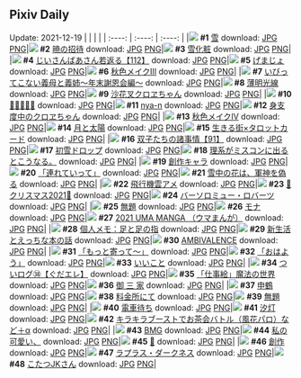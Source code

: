 ## Pixiv Daily
Update: 2021-12-19
|      |      |      |
| :----: | :----: | :----: |
|![](https://pixiv.microyu.workers.dev/c/240x480/img-master/img/2021/12/17/00/00/03/94819778_p0_master1200.jpg) **#1** [雪](https://www.pixiv.net/artworks/94819778) download: [JPG](https://pixiv.microyu.workers.dev/img-original/img/2021/12/17/00/00/03/94819778_p0.jpg) [PNG](https://pixiv.microyu.workers.dev/img-original/img/2021/12/17/00/00/03/94819778_p0.png)|![](https://pixiv.microyu.workers.dev/c/240x480/img-master/img/2021/12/17/00/00/05/94819798_p0_master1200.jpg) **#2** [暁の招待](https://www.pixiv.net/artworks/94819798) download: [JPG](https://pixiv.microyu.workers.dev/img-original/img/2021/12/17/00/00/05/94819798_p0.jpg) [PNG](https://pixiv.microyu.workers.dev/img-original/img/2021/12/17/00/00/05/94819798_p0.png)|![](https://pixiv.microyu.workers.dev/c/240x480/img-master/img/2021/12/17/00/00/02/94819769_p0_master1200.jpg) **#3** [雪化粧](https://www.pixiv.net/artworks/94819769) download: [JPG](https://pixiv.microyu.workers.dev/img-original/img/2021/12/17/00/00/02/94819769_p0.jpg) [PNG](https://pixiv.microyu.workers.dev/img-original/img/2021/12/17/00/00/02/94819769_p0.png)|
|![](https://pixiv.microyu.workers.dev/c/240x480/img-master/img/2021/12/18/11/13/09/94846473_p0_master1200.jpg) **#4** [じいさんばあさん若返る【112】](https://www.pixiv.net/artworks/94846473) download: [JPG](https://pixiv.microyu.workers.dev/img-original/img/2021/12/18/11/13/09/94846473_p0.jpg) [PNG](https://pixiv.microyu.workers.dev/img-original/img/2021/12/18/11/13/09/94846473_p0.png)|![](https://pixiv.microyu.workers.dev/c/240x480/img-master/img/2021/12/18/00/00/11/94839116_p0_master1200.jpg) **#5** [げまじょ](https://www.pixiv.net/artworks/94839116) download: [JPG](https://pixiv.microyu.workers.dev/img-original/img/2021/12/18/00/00/11/94839116_p0.jpg) [PNG](https://pixiv.microyu.workers.dev/img-original/img/2021/12/18/00/00/11/94839116_p0.png)|![](https://pixiv.microyu.workers.dev/c/240x480/img-master/img/2021/12/17/00/00/02/94819767_p0_master1200.jpg) **#6** [秋色メイクⅢ](https://www.pixiv.net/artworks/94819767) download: [JPG](https://pixiv.microyu.workers.dev/img-original/img/2021/12/17/00/00/02/94819767_p0.jpg) [PNG](https://pixiv.microyu.workers.dev/img-original/img/2021/12/17/00/00/02/94819767_p0.png)|
|![](https://pixiv.microyu.workers.dev/c/240x480/img-master/img/2021/12/18/00/31/04/94840079_p0_master1200.jpg) **#7** [いびってこない義母と義姉～年末謝恩会編～](https://www.pixiv.net/artworks/94840079) download: [JPG](https://pixiv.microyu.workers.dev/img-original/img/2021/12/18/00/31/04/94840079_p0.jpg) [PNG](https://pixiv.microyu.workers.dev/img-original/img/2021/12/18/00/31/04/94840079_p0.png)|![](https://pixiv.microyu.workers.dev/c/240x480/img-master/img/2021/12/17/00/09/18/94820182_p0_master1200.jpg) **#8** [薄明光線](https://www.pixiv.net/artworks/94820182) download: [JPG](https://pixiv.microyu.workers.dev/img-original/img/2021/12/17/00/09/18/94820182_p0.jpg) [PNG](https://pixiv.microyu.workers.dev/img-original/img/2021/12/17/00/09/18/94820182_p0.png)|![](https://pixiv.microyu.workers.dev/c/240x480/img-master/img/2021/12/17/00/30/00/94820664_p0_master1200.jpg) **#9** [沙花叉クロヱちゃん](https://www.pixiv.net/artworks/94820664) download: [JPG](https://pixiv.microyu.workers.dev/img-original/img/2021/12/17/00/30/00/94820664_p0.jpg) [PNG](https://pixiv.microyu.workers.dev/img-original/img/2021/12/17/00/30/00/94820664_p0.png)|
|![](https://pixiv.microyu.workers.dev/c/240x480/img-master/img/2021/12/17/03/49/50/94823287_p0_master1200.jpg) **#10** [🌸🌸🌸🌸🌸](https://www.pixiv.net/artworks/94823287) download: [JPG](https://pixiv.microyu.workers.dev/img-original/img/2021/12/17/03/49/50/94823287_p0.jpg) [PNG](https://pixiv.microyu.workers.dev/img-original/img/2021/12/17/03/49/50/94823287_p0.png)|![](https://pixiv.microyu.workers.dev/c/240x480/img-master/img/2021/12/17/00/00/03/94819771_p0_master1200.jpg) **#11** [nya-n](https://www.pixiv.net/artworks/94819771) download: [JPG](https://pixiv.microyu.workers.dev/img-original/img/2021/12/17/00/00/03/94819771_p0.jpg) [PNG](https://pixiv.microyu.workers.dev/img-original/img/2021/12/17/00/00/03/94819771_p0.png)|![](https://pixiv.microyu.workers.dev/c/240x480/img-master/img/2021/12/18/00/00/06/94839073_p0_master1200.jpg) **#12** [身支度中のクロヱちゃん](https://www.pixiv.net/artworks/94839073) download: [JPG](https://pixiv.microyu.workers.dev/img-original/img/2021/12/18/00/00/06/94839073_p0.jpg) [PNG](https://pixiv.microyu.workers.dev/img-original/img/2021/12/18/00/00/06/94839073_p0.png)|
|![](https://pixiv.microyu.workers.dev/c/240x480/img-master/img/2021/12/18/00/00/01/94839020_p0_master1200.jpg) **#13** [秋色メイクⅣ](https://www.pixiv.net/artworks/94839020) download: [JPG](https://pixiv.microyu.workers.dev/img-original/img/2021/12/18/00/00/01/94839020_p0.jpg) [PNG](https://pixiv.microyu.workers.dev/img-original/img/2021/12/18/00/00/01/94839020_p0.png)|![](https://pixiv.microyu.workers.dev/c/240x480/img-master/img/2021/12/17/07/07/29/94819858_p0_master1200.jpg) **#14** [月と太陽](https://www.pixiv.net/artworks/94819858) download: [JPG](https://pixiv.microyu.workers.dev/img-original/img/2021/12/17/07/07/29/94819858_p0.jpg) [PNG](https://pixiv.microyu.workers.dev/img-original/img/2021/12/17/07/07/29/94819858_p0.png)|![](https://pixiv.microyu.workers.dev/c/240x480/img-master/img/2021/12/18/00/00/46/94839245_p0_master1200.jpg) **#15** [生きる街×タロットカード](https://www.pixiv.net/artworks/94839245) download: [JPG](https://pixiv.microyu.workers.dev/img-original/img/2021/12/18/00/00/46/94839245_p0.jpg) [PNG](https://pixiv.microyu.workers.dev/img-original/img/2021/12/18/00/00/46/94839245_p0.png)|
|![](https://pixiv.microyu.workers.dev/c/240x480/img-master/img/2021/12/18/12/38/57/94847718_p0_master1200.jpg) **#16** [双子たちの諸事情【91】](https://www.pixiv.net/artworks/94847718) download: [JPG](https://pixiv.microyu.workers.dev/img-original/img/2021/12/18/12/38/57/94847718_p0.jpg) [PNG](https://pixiv.microyu.workers.dev/img-original/img/2021/12/18/12/38/57/94847718_p0.png)|![](https://pixiv.microyu.workers.dev/c/240x480/img-master/img/2021/12/17/21/18/19/94835221_p0_master1200.jpg) **#17** [初雪ドロップ](https://www.pixiv.net/artworks/94835221) download: [JPG](https://pixiv.microyu.workers.dev/img-original/img/2021/12/17/21/18/19/94835221_p0.jpg) [PNG](https://pixiv.microyu.workers.dev/img-original/img/2021/12/17/21/18/19/94835221_p0.png)|![](https://pixiv.microyu.workers.dev/c/240x480/img-master/img/2021/12/17/19/02/23/94832331_p0_master1200.jpg) **#18** [理系がミスコンに出るとこうなる。](https://www.pixiv.net/artworks/94832331) download: [JPG](https://pixiv.microyu.workers.dev/img-original/img/2021/12/17/19/02/23/94832331_p0.jpg) [PNG](https://pixiv.microyu.workers.dev/img-original/img/2021/12/17/19/02/23/94832331_p0.png)|
|![](https://pixiv.microyu.workers.dev/c/240x480/img-master/img/2021/12/17/03/40/07/94823213_p0_master1200.jpg) **#19** [創作キャラ](https://www.pixiv.net/artworks/94823213) download: [JPG](https://pixiv.microyu.workers.dev/img-original/img/2021/12/17/03/40/07/94823213_p0.jpg) [PNG](https://pixiv.microyu.workers.dev/img-original/img/2021/12/17/03/40/07/94823213_p0.png)|![](https://pixiv.microyu.workers.dev/c/240x480/img-master/img/2021/12/18/00/00/13/94839131_p0_master1200.jpg) **#20** [「連れていって」](https://www.pixiv.net/artworks/94839131) download: [JPG](https://pixiv.microyu.workers.dev/img-original/img/2021/12/18/00/00/13/94839131_p0.jpg) [PNG](https://pixiv.microyu.workers.dev/img-original/img/2021/12/18/00/00/13/94839131_p0.png)|![](https://pixiv.microyu.workers.dev/c/240x480/img-master/img/2021/12/18/00/00/13/94839133_p0_master1200.jpg) **#21** [雪中の花は、軍神を偽る](https://www.pixiv.net/artworks/94839133) download: [JPG](https://pixiv.microyu.workers.dev/img-original/img/2021/12/18/00/00/13/94839133_p0.jpg) [PNG](https://pixiv.microyu.workers.dev/img-original/img/2021/12/18/00/00/13/94839133_p0.png)|
|![](https://pixiv.microyu.workers.dev/c/240x480/img-master/img/2021/12/18/20/30/00/94855974_p0_master1200.jpg) **#22** [飛行機雲アメ](https://www.pixiv.net/artworks/94855974) download: [JPG](https://pixiv.microyu.workers.dev/img-original/img/2021/12/18/20/30/00/94855974_p0.jpg) [PNG](https://pixiv.microyu.workers.dev/img-original/img/2021/12/18/20/30/00/94855974_p0.png)|![](https://pixiv.microyu.workers.dev/c/240x480/img-master/img/2021/12/17/21/00/55/94834756_p0_master1200.jpg) **#23** [🎄クリスマス2021🎄](https://www.pixiv.net/artworks/94834756) download: [JPG](https://pixiv.microyu.workers.dev/img-original/img/2021/12/17/21/00/55/94834756_p0.jpg) [PNG](https://pixiv.microyu.workers.dev/img-original/img/2021/12/17/21/00/55/94834756_p0.png)|![](https://pixiv.microyu.workers.dev/c/240x480/img-master/img/2021/12/17/01/12/20/94821518_p0_master1200.jpg) **#24** [バーソロミュー・ロバーツ](https://www.pixiv.net/artworks/94821518) download: [JPG](https://pixiv.microyu.workers.dev/img-original/img/2021/12/17/01/12/20/94821518_p0.jpg) [PNG](https://pixiv.microyu.workers.dev/img-original/img/2021/12/17/01/12/20/94821518_p0.png)|
|![](https://pixiv.microyu.workers.dev/c/240x480/img-master/img/2021/12/17/22/28/11/94836835_p0_master1200.jpg) **#25** [無題](https://www.pixiv.net/artworks/94836835) download: [JPG](https://pixiv.microyu.workers.dev/img-original/img/2021/12/17/22/28/11/94836835_p0.jpg) [PNG](https://pixiv.microyu.workers.dev/img-original/img/2021/12/17/22/28/11/94836835_p0.png)|![](https://pixiv.microyu.workers.dev/c/240x480/img-master/img/2021/12/17/00/01/57/94819947_p0_master1200.jpg) **#26** [モナ](https://www.pixiv.net/artworks/94819947) download: [JPG](https://pixiv.microyu.workers.dev/img-original/img/2021/12/17/00/01/57/94819947_p0.jpg) [PNG](https://pixiv.microyu.workers.dev/img-original/img/2021/12/17/00/01/57/94819947_p0.png)|![](https://pixiv.microyu.workers.dev/c/240x480/img-master/img/2021/12/17/11/18/51/94826477_p0_master1200.jpg) **#27** [2021 UMA MANGA （ウマまんが）](https://www.pixiv.net/artworks/94826477) download: [JPG](https://pixiv.microyu.workers.dev/img-original/img/2021/12/17/11/18/51/94826477_p0.jpg) [PNG](https://pixiv.microyu.workers.dev/img-original/img/2021/12/17/11/18/51/94826477_p0.png)|
|![](https://pixiv.microyu.workers.dev/c/240x480/img-master/img/2021/12/18/09/00/01/94845039_p0_master1200.jpg) **#28** [個人メモ：足と足の指](https://www.pixiv.net/artworks/94845039) download: [JPG](https://pixiv.microyu.workers.dev/img-original/img/2021/12/18/09/00/01/94845039_p0.jpg) [PNG](https://pixiv.microyu.workers.dev/img-original/img/2021/12/18/09/00/01/94845039_p0.png)|![](https://pixiv.microyu.workers.dev/c/240x480/img-master/img/2021/12/18/21/00/04/94856645_p0_master1200.jpg) **#29** [新生活とえっちな本の話](https://www.pixiv.net/artworks/94856645) download: [JPG](https://pixiv.microyu.workers.dev/img-original/img/2021/12/18/21/00/04/94856645_p0.jpg) [PNG](https://pixiv.microyu.workers.dev/img-original/img/2021/12/18/21/00/04/94856645_p0.png)|![](https://pixiv.microyu.workers.dev/c/240x480/img-master/img/2021/12/18/22/45/26/94859309_p0_master1200.jpg) **#30** [AMBIVALENCE](https://www.pixiv.net/artworks/94859309) download: [JPG](https://pixiv.microyu.workers.dev/img-original/img/2021/12/18/22/45/26/94859309_p0.jpg) [PNG](https://pixiv.microyu.workers.dev/img-original/img/2021/12/18/22/45/26/94859309_p0.png)|
|![](https://pixiv.microyu.workers.dev/c/240x480/img-master/img/2021/12/17/20/50/55/94834503_p0_master1200.jpg) **#31** [「もっと寄って～」](https://www.pixiv.net/artworks/94834503) download: [JPG](https://pixiv.microyu.workers.dev/img-original/img/2021/12/17/20/50/55/94834503_p0.jpg) [PNG](https://pixiv.microyu.workers.dev/img-original/img/2021/12/17/20/50/55/94834503_p0.png)|![](https://pixiv.microyu.workers.dev/c/240x480/img-master/img/2021/12/17/00/05/47/94820076_p0_master1200.jpg) **#32** [「おはよう」](https://www.pixiv.net/artworks/94820076) download: [JPG](https://pixiv.microyu.workers.dev/img-original/img/2021/12/17/00/05/47/94820076_p0.jpg) [PNG](https://pixiv.microyu.workers.dev/img-original/img/2021/12/17/00/05/47/94820076_p0.png)|![](https://pixiv.microyu.workers.dev/c/240x480/img-master/img/2021/12/17/00/09/44/94820201_p0_master1200.jpg) **#33** [いいこと](https://www.pixiv.net/artworks/94820201) download: [JPG](https://pixiv.microyu.workers.dev/img-original/img/2021/12/17/00/09/44/94820201_p0.jpg) [PNG](https://pixiv.microyu.workers.dev/img-original/img/2021/12/17/00/09/44/94820201_p0.png)|
|![](https://pixiv.microyu.workers.dev/c/240x480/img-master/img/2021/12/18/08/08/57/94844594_p0_master1200.jpg) **#34** [ついログ㊳【ぐだエレ】](https://www.pixiv.net/artworks/94844594) download: [JPG](https://pixiv.microyu.workers.dev/img-original/img/2021/12/18/08/08/57/94844594_p0.jpg) [PNG](https://pixiv.microyu.workers.dev/img-original/img/2021/12/18/08/08/57/94844594_p0.png)|![](https://pixiv.microyu.workers.dev/c/240x480/img-master/img/2021/12/17/00/26/20/94820591_p0_master1200.jpg) **#35** [「仕事絵」魔法の世界](https://www.pixiv.net/artworks/94820591) download: [JPG](https://pixiv.microyu.workers.dev/img-original/img/2021/12/17/00/26/20/94820591_p0.jpg) [PNG](https://pixiv.microyu.workers.dev/img-original/img/2021/12/17/00/26/20/94820591_p0.png)|![](https://pixiv.microyu.workers.dev/c/240x480/img-master/img/2021/12/17/01/54/26/94822146_p0_master1200.jpg) **#36** [御 三 家](https://www.pixiv.net/artworks/94822146) download: [JPG](https://pixiv.microyu.workers.dev/img-original/img/2021/12/17/01/54/26/94822146_p0.jpg) [PNG](https://pixiv.microyu.workers.dev/img-original/img/2021/12/17/01/54/26/94822146_p0.png)|
|![](https://pixiv.microyu.workers.dev/c/240x480/img-master/img/2021/12/17/00/01/34/94819932_p0_master1200.jpg) **#37** [申鶴](https://www.pixiv.net/artworks/94819932) download: [JPG](https://pixiv.microyu.workers.dev/img-original/img/2021/12/17/00/01/34/94819932_p0.jpg) [PNG](https://pixiv.microyu.workers.dev/img-original/img/2021/12/17/00/01/34/94819932_p0.png)|![](https://pixiv.microyu.workers.dev/c/240x480/img-master/img/2021/12/17/07/32/27/94824756_p0_master1200.jpg) **#38** [料金所にて](https://www.pixiv.net/artworks/94824756) download: [JPG](https://pixiv.microyu.workers.dev/img-original/img/2021/12/17/07/32/27/94824756_p0.jpg) [PNG](https://pixiv.microyu.workers.dev/img-original/img/2021/12/17/07/32/27/94824756_p0.png)|![](https://pixiv.microyu.workers.dev/c/240x480/img-master/img/2021/12/17/00/00/07/94819812_p0_master1200.jpg) **#39** [無題](https://www.pixiv.net/artworks/94819812) download: [JPG](https://pixiv.microyu.workers.dev/img-original/img/2021/12/17/00/00/07/94819812_p0.jpg) [PNG](https://pixiv.microyu.workers.dev/img-original/img/2021/12/17/00/00/07/94819812_p0.png)|
|![](https://pixiv.microyu.workers.dev/c/240x480/img-master/img/2021/12/18/00/00/27/94839035_p0_master1200.jpg) **#40** [電車待ち](https://www.pixiv.net/artworks/94839035) download: [JPG](https://pixiv.microyu.workers.dev/img-original/img/2021/12/18/00/00/27/94839035_p0.jpg) [PNG](https://pixiv.microyu.workers.dev/img-original/img/2021/12/18/00/00/27/94839035_p0.png)|![](https://pixiv.microyu.workers.dev/c/240x480/img-master/img/2021/12/18/18/49/13/94853825_p0_master1200.jpg) **#41** [汐灯](https://www.pixiv.net/artworks/94853825) download: [JPG](https://pixiv.microyu.workers.dev/img-original/img/2021/12/18/18/49/13/94853825_p0.jpg) [PNG](https://pixiv.microyu.workers.dev/img-original/img/2021/12/18/18/49/13/94853825_p0.png)|![](https://pixiv.microyu.workers.dev/c/240x480/img-master/img/2021/12/18/17/01/27/94851922_p0_master1200.jpg) **#42** [キラキラブーストでお茶会バトル（風花パロ）など＋α](https://www.pixiv.net/artworks/94851922) download: [JPG](https://pixiv.microyu.workers.dev/img-original/img/2021/12/18/17/01/27/94851922_p0.jpg) [PNG](https://pixiv.microyu.workers.dev/img-original/img/2021/12/18/17/01/27/94851922_p0.png)|
|![](https://pixiv.microyu.workers.dev/c/240x480/img-master/img/2021/12/17/00/26/10/94820586_p0_master1200.jpg) **#43** [BMG](https://www.pixiv.net/artworks/94820586) download: [JPG](https://pixiv.microyu.workers.dev/img-original/img/2021/12/17/00/26/10/94820586_p0.jpg) [PNG](https://pixiv.microyu.workers.dev/img-original/img/2021/12/17/00/26/10/94820586_p0.png)|![](https://pixiv.microyu.workers.dev/c/240x480/img-master/img/2021/12/18/00/22/33/94839901_p0_master1200.jpg) **#44** [私の可愛い、](https://www.pixiv.net/artworks/94839901) download: [JPG](https://pixiv.microyu.workers.dev/img-original/img/2021/12/18/00/22/33/94839901_p0.jpg) [PNG](https://pixiv.microyu.workers.dev/img-original/img/2021/12/18/00/22/33/94839901_p0.png)|![](https://pixiv.microyu.workers.dev/c/240x480/img-master/img/2021/12/18/15/54/09/94850704_p0_master1200.jpg) **#45** [💼](https://www.pixiv.net/artworks/94850704) download: [JPG](https://pixiv.microyu.workers.dev/img-original/img/2021/12/18/15/54/09/94850704_p0.jpg) [PNG](https://pixiv.microyu.workers.dev/img-original/img/2021/12/18/15/54/09/94850704_p0.png)|
|![](https://pixiv.microyu.workers.dev/c/240x480/img-master/img/2021/12/18/19/00/23/94854074_p0_master1200.jpg) **#46** [創作](https://www.pixiv.net/artworks/94854074) download: [JPG](https://pixiv.microyu.workers.dev/img-original/img/2021/12/18/19/00/23/94854074_p0.jpg) [PNG](https://pixiv.microyu.workers.dev/img-original/img/2021/12/18/19/00/23/94854074_p0.png)|![](https://pixiv.microyu.workers.dev/c/240x480/img-master/img/2021/12/17/12/01/57/94826934_p0_master1200.jpg) **#47** [ラプラス・ダークネス](https://www.pixiv.net/artworks/94826934) download: [JPG](https://pixiv.microyu.workers.dev/img-original/img/2021/12/17/12/01/57/94826934_p0.jpg) [PNG](https://pixiv.microyu.workers.dev/img-original/img/2021/12/17/12/01/57/94826934_p0.png)|![](https://pixiv.microyu.workers.dev/c/240x480/img-master/img/2021/12/18/00/00/17/94839160_p0_master1200.jpg) **#48** [こたつJKさん](https://www.pixiv.net/artworks/94839160) download: [JPG](https://pixiv.microyu.workers.dev/img-original/img/2021/12/18/00/00/17/94839160_p0.jpg) [PNG](https://pixiv.microyu.workers.dev/img-original/img/2021/12/18/00/00/17/94839160_p0.png)|
